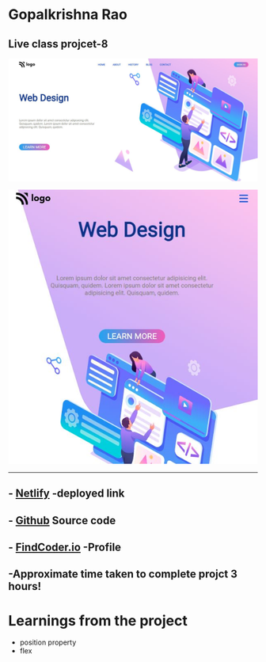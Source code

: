 
# **Gopalkrishna Rao**


## Live class projcet-8
![preview](./screenshots/Capture.JPG)

![preview](./screenshots/responsive.JPG)


***

## - [Netlify](https://lcproject8webdesign.netlify.app/) -deployed link


## -  [Github](https://github.com/GopalkrishaRao/WebDev/tree/main/LC%20Project%208) Source code

## -  [FindCoder.io](https://www.findcoder.io/u/hrgkrao) -Profile 

## -Approximate time taken to complete projct **3 hours!**

# __Learnings from the project__

- position property
-  flex









